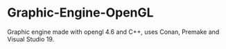 # Graphic-Engine-OpenGL
Graphic engine made with opengl 4.6 and C++, uses Conan, Premake and Visual Studio 19.
